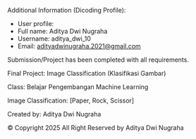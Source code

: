 Additional Information (Dicoding Profile):

- User profile:
 - Full name: Aditya Dwi Nugraha
 - Username: aditya_dwi_10
 - Email: adityadwinugraha.2021@gmail.com

Submission/Project has been completed with all requirements.

Final Project: Image Classification (Klasifikasi Gambar)

Class: Belajar Pengembangan Machine Learning

Image Classification: [Paper, Rock, Scissor]

Created by: Aditya Dwi Nugraha

© Copyright 2025 All Right Reserved by Aditya Dwi Nugraha

